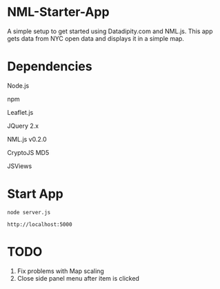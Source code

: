 NML-Starter-App
===============

A simple setup to get started using Datadipity.com and NML.js. This app gets data from NYC open data and displays it in a simple map.


Dependencies
============
Node.js

npm

Leaflet.js

JQuery 2.x

NML.js v0.2.0

CryptoJS MD5

JSViews

Start App
=========
````
node server.js

http://localhost:5000
````

TODO
====

1. Fix problems with Map scaling
2. Close side panel menu after item is clicked
